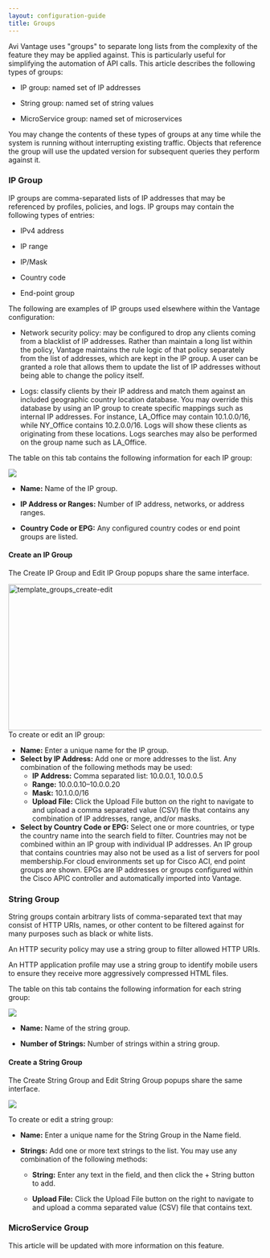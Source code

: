 ```yaml
---
layout: configuration-guide
title: Groups
---
```


Avi Vantage uses "groups" to separate long lists from the complexity of the feature they may be applied against. This is particularly useful for simplifying the automation of API calls. This article describes the following types of groups:

*   IP group: named set of IP addresses

*   String group: named set of string values

*   MicroService group: named set of microservices

You may change the contents of these types of groups at any time while the system is running without interrupting existing traffic. Objects that reference the group will use the updated version for subsequent queries they perform against it.

### IP Group

IP groups are comma-separated lists of IP addresses that may be referenced by profiles, policies, and logs. IP groups may contain the following types of entries:

*   IPv4 address

*   IP range

*   IP/Mask

*   Country code

*   End-point group

The following are examples of IP groups used elsewhere within the Vantage configuration:

*   Network security policy: may be configured to drop any clients coming from a blacklist of IP addresses. Rather than maintain a long list within the policy, Vantage maintains the rule logic of that policy separately from the list of addresses, which are kept in the IP group. A user can be granted a role that allows them to update the list of IP addresses without being able to change the policy itself.

*   Logs: classify clients by their IP address and match them against an included geographic country location database. You may override this database by using an IP group to create specific mappings such as internal IP addresses. For instance, LA_Office may contain 10.1.0.0/16, while NY_Office contains 10.2.0.0/16. Logs will show these clients as originating from these locations. Logs searches may also be performed on the group name such as LA_Office.

The table on this tab contains the following information for each IP group:

![][1]

*   **Name:** Name of the IP group.

*   **IP Address or Ranges:** Number of IP address, networks, or address ranges.

*   **Country Code or EPG:** Any configured country codes or end point groups are listed.

#### Create an IP Group

The Create IP Group and Edit IP Group popups share the same interface.

<a href="http://kb.avinetworks.com/wp-content/uploads/2015/12/template_groups_create-edit-2.jpg" rel="attachment wp-att-5112"><img src="http://kb.avinetworks.com/wp-content/uploads/2015/12/template_groups_create-edit-2.jpg" alt="template_groups_create-edit" width="764" height="291" class="alignnone size-full wp-image-5112" /></a> To create or edit an IP group:

*   **Name:** Enter a unique name for the IP group. 
*   **Select by IP Address:** Add one or more addresses to the list. Any combination of the following methods may be used: 
    *   **IP Address:** Comma separated list: 10.0.0.1, 10.0.0.5 
    *   **Range:** 10.0.0.10–10.0.0.20 
    *   **Mask:** 10.1.0.0/16 
    *   **Upload File:** Click the Upload File button on the right to navigate to and upload a comma separated value (CSV) file that contains any combination of IP addresses, range, and/or masks. 
*   **Select by Country Code or EPG:** Select one or more countries, or type the country name into the search field to filter. Countries may not be combined within an IP group with individual IP addresses. An IP group that contains countries may also not be used as a list of servers for pool membership.For cloud environments set up for Cisco ACI, end point groups are shown. EPGs are IP addresses or groups configured within the Cisco APIC controller and automatically imported into Vantage.

### String Group

String groups contain arbitrary lists of comma-separated text that may consist of HTTP URIs, names, or other content to be filtered against for many purposes such as black or white lists.

An HTTP security policy may use a string group to filter allowed HTTP URIs.

An HTTP application profile may use a string group to identify mobile users to ensure they receive more aggressively compressed HTML files.

The table on this tab contains the following information for each string group:

![][2]

*   **Name:** Name of the string group.

*   **Number of Strings:** Number of strings within a string group.

#### Create a String Group

The Create String Group and Edit String Group popups share the same interface.

![][3]

To create or edit a string group:

*   **Name:** Enter a unique name for the String Group in the Name field.

*   **Strings:** Add one or more text strings to the list. You may use any combination of the following methods:
    
    *   **String:** Enter any text in the field, and then click the + String button to add.
    
    *   **Upload File:** Click the Upload File button on the right to navigate to and upload a comma separated value (CSV) file that contains text.

### MicroService Group

This article will be updated with more information on this feature.

 [1]: /wp-content/uploads/2016/01/template_groups_ip.jpg
 [2]: /wp-content/uploads/2016/01/template_groups_string_tab.jpg
 [3]: /wp-content/uploads/2016/01/template_groups_string_create-edit.jpg
